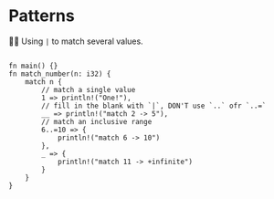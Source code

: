# Patterns

🌟🌟 Using `|` to match several values.
```rust,editable

fn main() {}
fn match_number(n: i32) {
    match n {
        // match a single value
        1 => println!("One!"),
        // fill in the blank with `|`, DON'T use `..` ofr `..=`
        __ => println!("match 2 -> 5"),
        // match an inclusive range
        6..=10 => {
            println!("match 6 -> 10")
        },
        _ => {
            println!("match 11 -> +infinite")
        }
    }
}
```

